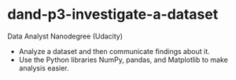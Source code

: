 # dand-p3-investigate-a-dataset
Data Analyst Nanodegree (Udacity)
<ul>
<li>Analyze a dataset and then communicate findings about it.</li> 
<li> Use the Python libraries NumPy, pandas, and Matplotlib to make analysis easier.</li> 
</ul>
